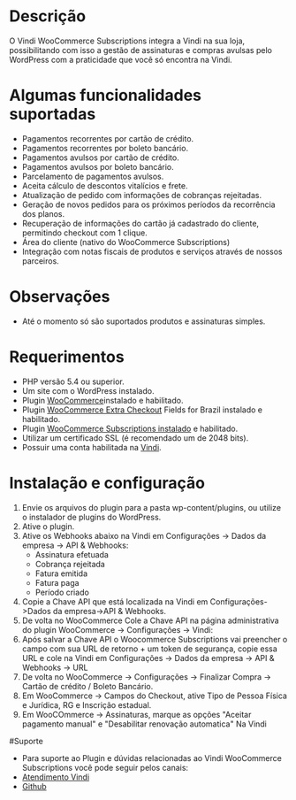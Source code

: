 # Descrição
O Vindi WooCommerce Subscriptions integra a Vindi na sua loja, possibilitando com isso a gestão de assinaturas e compras avulsas pelo WordPress com a praticidade que você só encontra na Vindi.

# Algumas funcionalidades suportadas
- Pagamentos recorrentes por cartão de crédito.
- Pagamentos recorrentes por boleto bancário.
- Pagamentos avulsos por cartão de crédito.
- Pagamentos avulsos por boleto bancário.
- Parcelamento de pagamentos avulsos.
- Aceita cálculo de descontos vitalícios e frete.
- Atualização de pedido com informações de cobranças rejeitadas.
- Geração de novos pedidos para os próximos períodos da recorrência dos planos.
- Recuperação de informações do cartão já cadastrado do cliente, permitindo checkout com 1 clique.
- Área do cliente (nativo do WooCommerce Subscriptions)
- Integração com notas fiscais de produtos e serviços através de nossos parceiros.

# Observações
- Até o momento só são suportados produtos e assinaturas simples.

# Requerimentos
- PHP versão 5.4 ou superior.
- Um site com o WordPress instalado.
- Plugin [WooCommerce](https://wordpress.org/plugins/woocommerce/ "Plugin WooCommerce")instalado e habilitado.
- Plugin [WooCommerce Extra Checkout](https://wordpress.org/plugins/woocommerce-extra-checkout-fields-for-brazil/ "WooCommerce Extra Checkout") Fields for Brazil instalado e habilitado.
- Plugin [WooCommerce Subscriptions instalado](https://www.woothemes.com/products/woocommerce-subscriptions/ "WooCommerce Subscriptions instalado") e habilitado.
- Utilizar um certificado SSL (é recomendado um de 2048 bits).
- Possuir uma conta habilitada na [Vindi](https://www.vindi.com.br "Vindi").

# Instalação e configuração
1. Envie os arquivos do plugin para a pasta wp-content/plugins, ou utilize o instalador de plugins do WordPress.
2. Ative o plugin.
3. Ative os Webhooks abaixo na Vindi em Configurações -> Dados da empresa -> API & Webhooks:
    - Assinatura efetuada
    - Cobrança rejeitada
    - Fatura emitida
    - Fatura paga
    - Período criado
4. Copie a Chave API que está localizada na Vindi em Configurações->Dados da empresa->API & Webhooks.
5. De volta no WooCommerce Cole a Chave API na página administrativa do plugin WooCommerce -> Configurações -> Vindi:
6. Após salvar a Chave API o Woocommerce Subscriptions vai preencher o campo com sua URL de retorno + um token de segurança, copie essa URL e cole na Vindi em Configurações -> Dados da empresa -> API & Webhooks -> URL
5. De volta no WooCommerce -> Configurações -> Finalizar Compra -> Cartão de crédito / Boleto Bancário.
6. Em WooCommerce -> Campos do Checkout, ative Tipo de Pessoa Física e Jurídica, RG e Inscrição estadual.
7. Em WooCOmmerce -> Assinaturas, marque as opções "Aceitar pagamento manual" e "Desabilitar renovação automatica"
Na Vindi

#Suporte
- Para suporte ao Plugin e dúvidas relacionadas ao Vindi WooCommerce Subscriptions você pode seguir pelos canais:
- [Atendimento Vindi](https://atendimento.vindi.com.br "Atendimento Vindi")
- [Github](https://github.com/vindi "Github")

